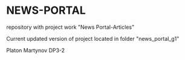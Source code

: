 # NEWS-PORTAL
repository with project work "News Portal-Articles"

Current updated version of project located in folder "news_portal_g1"

Platon Martynov DP3-2
